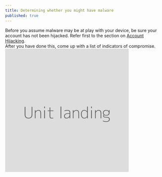 ```yaml
---
title: Determining whether you might have malware
published: true
---
```

Before you assume malware may be at play with your device, be sure your account has not been hijacked. Refer first to the section on [Account Hijacking](en/topics/practice-1-emergencies/2-account-hijacked/1-intro.md).
<br>
After you have done this, come up with a list of indicators of compromise.
<br>
![](unit.png)
